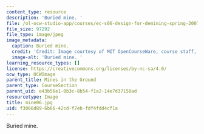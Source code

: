 ```yaml
---
content_type: resource
description: 'Buried mine. '
file: /ol-ocw-studio-app/courses/ec-s06-design-for-demining-spring-2007/f3066d896b6642cdf7ebfdf4fdd4cf1a_mine06.jpg
file_size: 97292
file_type: image/jpeg
image_metadata:
  caption: Buried mine.
  credit: 'Credit: Image courtesy of MIT OpenCourseWare, course staff, and students.'
  image-alt: 'Buried mine. '
learning_resource_types: []
license: https://creativecommons.org/licenses/by-nc-sa/4.0/
ocw_type: OCWImage
parent_title: Mines in the Ground
parent_type: CourseSection
parent_uid: e43b56e1-0b3c-8b54-f1a2-14e7d37158ad
resourcetype: Image
title: mine06.jpg
uid: f3066d89-6b66-42cd-f7eb-fdf4fdd4cf1a
---
```

Buried mine. 